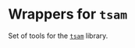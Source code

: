 # Wrappers for `tsam`

Set of tools for the [`tsam`](https://github.com/FZJ-IEK3-VSA/tsam) library.

